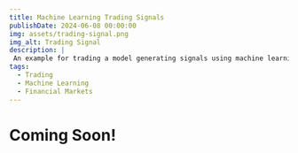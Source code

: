 ```yaml
---
title: Machine Learning Trading Signals
publishDate: 2024-06-08 00:00:00
img: assets/trading-signal.png
img_alt: Trading Signal
description: |
 An example for trading a model generating signals using machine learning and technical indicators
tags:
  - Trading
  - Machine Learning
  - Financial Markets
---
```


# Coming Soon!

